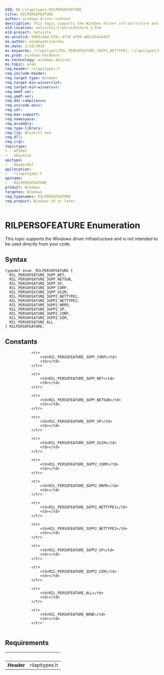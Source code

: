 ```yaml
---
UID: NE:rilapitypes.RILPERSOFEATURE
title: RILPERSOFEATURE
author: windows-driver-content
description: This topic supports the Windows driver infrastructure and is not intended to be used directly from your code.
old-location: netvista\rilpersofeature_2.htm
old-project: netvista
ms.assetid: 6969c6bd-6f8c-4f78-af99-48b18542a5bf
ms.author: windowsdriverdev
ms.date: 1/18/2018
ms.keywords: rilapitypes/RIL_PERSOFEATURE_3GPP2_NETTYPE1, rilapitypes/RIL_PERSOFEATURE_3GPP2_SP, RILPERSOFEATURE, rilapitypes/RIL_PERSOFEATURE_3GPP2_HRPD, rilapitypes/RIL_PERSOFEATURE_3GPP_SP, RIL_PERSOFEATURE_3GPP_NETSUB, netvista.rilpersofeature_2, rilapitypes/RIL_PERSOFEATURE_ALL, RIL_PERSOFEATURE_3GPP_NET, RIL_PERSOFEATURE_3GPP2_NETTYPE2, RIL_PERSOFEATURE_3GPP2_HRPD, RIL_PERSOFEATURE_3GPP2_CORP, rilapitypes/RIL_PERSOFEATURE_3GPP2_UIM, rilapitypes/RIL_PERSOFEATURE_3GPP_CORP, RIL_PERSOFEATURE_3GPP_SP, rilapitypes/RIL_PERSOFEATURE_3GPP_NET, rilapitypes/RILPERSOFEATURE, rilapitypes/RIL_PERSOFEATURE_3GPP_USIM, RILPERSOFEATURE enumeration [Network Drivers Starting with Windows Vista], RIL_PERSOFEATURE_ALL, rilapitypes/RIL_PERSOFEATURE_3GPP2_NETTYPE2, RIL_PERSOFEATURE_3GPP_USIM, rilapitypes/RIL_PERSOFEATURE_3GPP_NETSUB, RIL_PERSOFEATURE_3GPP_CORP, rilapitypes/RIL_PERSOFEATURE_3GPP2_CORP, RIL_PERSOFEATURE_3GPP2_UIM, RIL_PERSOFEATURE_3GPP2_NETTYPE1, RIL_PERSOFEATURE_3GPP2_SP
ms.prod: windows-hardware
ms.technology: windows-devices
ms.topic: enum
req.header: rilapitypes.h
req.include-header: 
req.target-type: Windows
req.target-min-winverclnt: 
req.target-min-winversvr: 
req.kmdf-ver: 
req.umdf-ver: 
req.ddi-compliance: 
req.unicode-ansi: 
req.idl: 
req.max-support: 
req.namespace: 
req.assembly: 
req.type-library: 
req.lib: NtosKrnl.exe
req.dll: 
req.irql: 
topictype:
-	APIRef
-	kbSyntax
apitype:
-	HeaderDef
apilocation:
-	rilapitypes.h
apiname:
-	RILPERSOFEATURE
product: Windows
targetos: Windows
req.typenames: RILPERSOFEATURE
req.product: Windows 10 or later.
---
```


# RILPERSOFEATURE Enumeration
This topic supports the Windows driver infrastructure and is not intended to be used directly from your code.

## Syntax
````
typedef enum _RILPERSOFEATURE { 
  RIL_PERSOFEATURE_3GPP_NET,
  RIL_PERSOFEATURE_3GPP_NETSUB,
  RIL_PERSOFEATURE_3GPP_SP,
  RIL_PERSOFEATURE_3GPP_CORP,
  RIL_PERSOFEATURE_3GPP_USIM,
  RIL_PERSOFEATURE_3GPP2_NETTYPE1,
  RIL_PERSOFEATURE_3GPP2_NETTYPE2,
  RIL_PERSOFEATURE_3GPP2_HRPD,
  RIL_PERSOFEATURE_3GPP2_SP,
  RIL_PERSOFEATURE_3GPP2_CORP,
  RIL_PERSOFEATURE_3GPP2_UIM,
  RIL_PERSOFEATURE_ALL
} RILPERSOFEATURE;
````

## Constants

<table>
            
                <tr>
                    <td>RIL_PERSOFEATURE_3GPP_CORP</td>
                    <td></td>
                </tr>
            
                <tr>
                    <td>RIL_PERSOFEATURE_3GPP_NET</td>
                    <td></td>
                </tr>
            
                <tr>
                    <td>RIL_PERSOFEATURE_3GPP_NETSUB</td>
                    <td></td>
                </tr>
            
                <tr>
                    <td>RIL_PERSOFEATURE_3GPP_SP</td>
                    <td></td>
                </tr>
            
                <tr>
                    <td>RIL_PERSOFEATURE_3GPP_USIM</td>
                    <td></td>
                </tr>
            
                <tr>
                    <td>RIL_PERSOFEATURE_3GPP2_CORP</td>
                    <td></td>
                </tr>
            
                <tr>
                    <td>RIL_PERSOFEATURE_3GPP2_HRPD</td>
                    <td></td>
                </tr>
            
                <tr>
                    <td>RIL_PERSOFEATURE_3GPP2_NETTYPE1</td>
                    <td></td>
                </tr>
            
                <tr>
                    <td>RIL_PERSOFEATURE_3GPP2_NETTYPE2</td>
                    <td></td>
                </tr>
            
                <tr>
                    <td>RIL_PERSOFEATURE_3GPP2_SP</td>
                    <td></td>
                </tr>
            
                <tr>
                    <td>RIL_PERSOFEATURE_3GPP2_UIM</td>
                    <td></td>
                </tr>
            
                <tr>
                    <td>RIL_PERSOFEATURE_ALL</td>
                    <td></td>
                </tr>
            
                <tr>
                    <td>RIL_PERSOFEATURE_NONE</td>
                    <td></td>
                </tr>
</table>


## Requirements
| &nbsp; | &nbsp; |
| ---- |:---- |
| **Header** | rilapitypes.h |